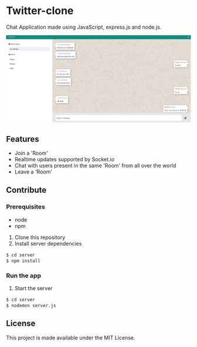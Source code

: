 # Twitter-clone

Chat Application made using JavaScript, express.js and node.js.

![ChatsApp-pic](ChatsApp.png)

## Features

- Join a 'Room'
- Realtime updates supported by Socket.io
- Chat with users present in the same 'Room' from all over the world
- Leave a 'Room'

## Contribute

### Prerequisites

- node
- npm

1. Clone this repository
2. Install server dependencies

```
$ cd server
$ npm install
```

### Run the app

1. Start the server

```
$ cd server
$ nodemon server.js
```

## License

This project is made available under the MIT License.
